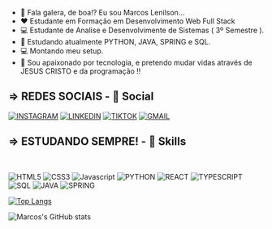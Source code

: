 - 👋 Fala galera, de boa!? Eu sou Marcos Lenilson...
- ❤ Estudante em Formação em Desenvolvimento Web Full Stack 
- 💻 Estudante de Analise e Desenvolvimente de Sistemas ( 3º Semestre ).
- 🌱 Estudando atualmente PYTHON, JAVA, SPRING e SQL.
- 💻 Montando meu setup.
- 🙏 Sou apaixonado por tecnologia, e pretendo mudar vidas através de JESUS CRISTO e da programação !!

<h2>=> REDES SOCIAIS - 👨 Social</h2>

[![INSTAGRAM](https://img.shields.io/badge/Instagram-E4405F?style=for-the-badge&logo=instagram&logoColor=white)](https://www.instagram.com/marcos_lenilson/)
[![LINKEDIN](https://img.shields.io/badge/LinkedIn-0077B5?style=for-the-badge&logo=linkedin&logoColor=white)](https://www.linkedin.com/in/marcos-lenilson/)
[![TIKTOK](https://img.shields.io/badge/TikTok-000000?style=for-the-badge&logo=tiktok&logoColor=white)](https://www.tiktok.com/@marcos_futurodev)
[![GMAIL](https://img.shields.io/badge/Gmail-D14836?style=for-the-badge&logo=gmail&logoColor=white)](mailto:marcoslenilsondev@gmail.com)

<h2> => ESTUDANDO SEMPRE! - 🚀 Skills</h2>
<BR>


  ![HTML5](https://img.shields.io/badge/HTML5-E34F26?style=for-the-badge&logo=html5&logoColor=white) 
  ![CSS3](https://img.shields.io/badge/CSS3-1572B6?style=for-the-badge&logo=css3&logoColor=white) 
  ![Javascript](https://img.shields.io/badge/JavaScript-F7DF1E?style=for-the-badge&logo=javascript&logoColor=black) 
  ![PYTHON](https://img.shields.io/badge/Python-14354C?style=for-the-badge&logo=python&logoColor=white) 
  ![REACT](https://img.shields.io/badge/React-20232A?style=for-the-badge&logo=react&logoColor=61DAFB) 
  ![TYPESCRIPT](https://img.shields.io/badge/TypeScript-007ACC?style=for-the-badge&logo=typescript&logoColor=white)
  ![SQL](https://img.shields.io/badge/MySQL-00000F?style=for-the-badge&logo=mysql&logoColor=white)
  ![JAVA](https://img.shields.io/badge/Java-ED8B00?style=for-the-badge&logo=openjdk&logoColor=white)
  ![SPRING](https://img.shields.io/badge/Spring-6DB33F?style=for-the-badge&logo=spring&logoColor=white)

  

  
  [![Top Langs](https://github-readme-stats.vercel.app/api/top-langs/?username=MarcosLenilson&layout=compact)](https://github.com/MarcosLenilson)
  
  ![Marcos's GitHub stats](https://github-readme-stats.vercel.app/api?username=MarcosLenilson&show_icons=true&theme=)
